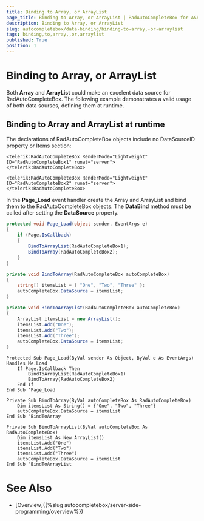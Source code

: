 ```yaml
---
title: Binding to Array, or ArrayList
page_title: Binding to Array, or ArrayList | RadAutoCompleteBox for ASP.NET AJAX Documentation
description: Binding to Array, or ArrayList
slug: autocompletebox/data-binding/binding-to-array,-or-arraylist
tags: binding,to,array,,or,arraylist
published: True
position: 1
---
```


# Binding to Array, or ArrayList



Both **Array** and **ArrayList** could make an excelent data source for RadAutoCompleteBox. The following example demonstrates a valid usage of both data sourses, defining them at runtime.

## Binding to Array and ArrayList at runtime

The declarations of RadAutoCompleteBox objects include no DataSourceID property or Items section:

````ASPNET
<telerik:RadAutoCompleteBox RenderMode="Lightweight" ID="RadAutoCompleteBox1" runat="server">
</telerik:RadAutoCompleteBox>

<telerik:RadAutoCompleteBox RenderMode="Lightweight" ID="RadAutoCompleteBox2" runat="server">
</telerik:RadAutoCompleteBox>
````



In the **Page_Load** event handler create the Array and ArrayList and bind them to the RadAutoCompleteBox objects. The **DataBind** method must be called after setting the **DataSource** property.



````C#
protected void Page_Load(object sender, EventArgs e)
{
	if (Page.IsCallback)
	{
		BindToArrayList(RadAutoCompleteBox1);
		BindToArray(RadAutoCompleteBox2);
	}
}

private void BindToArray(RadAutoCompleteBox autoCompleteBox)
{
	string[] itemsList = { "One", "Two", "Three" };
	autoCompleteBox.DataSource = itemsList;
}

private void BindToArrayList(RadAutoCompleteBox autoCompleteBox)
{
	ArrayList itemsList = new ArrayList();
	itemsList.Add("One");
	itemsList.Add("Two");
	itemsList.Add("Three");
	autoCompleteBox.DataSource = itemsList;
}	
````
````VB	
Protected Sub Page_Load(ByVal sender As Object, ByVal e As EventArgs) Handles Me.Load
	If Page.IsCallback Then
		BindToArrayList(RadAutoCompleteBox1)
		BindToArray(RadAutoCompleteBox2)
	End If
End Sub 'Page_Load

Private Sub BindToArray(ByVal autoCompleteBox As RadAutoCompleteBox)
	Dim itemsList As String() = {"One", "Two", "Three"}
	autoCompleteBox.DataSource = itemsList
End Sub 'BindToArray

Private Sub BindToArrayList(ByVal autoCompleteBox As RadAutoCompleteBox)
	Dim itemsList As New ArrayList()
	itemsList.Add("One")
	itemsList.Add("Two")
	itemsList.Add("Three")
	autoCompleteBox.DataSource = itemsList
End Sub 'BindToArrayList
````


# See Also

 * [Overview]({%slug autocompletebox/server-side-programming/overview%})
